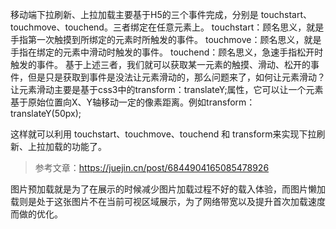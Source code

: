 <!--
 * @Author: nongqi
-->
移动端下拉刷新、上拉加载主要基于H5的三个事件完成，分别是 touchstart、touchmove、touchend。三者绑定在任意元素上。
touchstart：顾名思义，就是手指第一次触摸到所绑定的元素时所触发的事件。
touchmove：顾名思义，就是手指在绑定的元素中滑动时触发的事件。
touchend：顾名思义，急速手指松开时触发的事件。
基于上述三者，我们就可以获取某一元素的触摸、滑动、松开的事件，但是只是获取到事件是没法让元素滑动的，那么问题来了，如何让元素滑动？
让元素滑动主要是基于css3中的transform：translateY;属性，它可以让一个元素基于原始位置向X、Y轴移动一定的像素距离。例如transform：translateY(50px);

这样就可以利用 touchstart、touchmove、touchend 和 transform来实现下拉刷新、上拉加载的功能了。
> 参考文章：https://juejin.cn/post/6844904165085478926



图片预加载就是为了在展示的时候减少图片加载过程不好的载入体验，而图片懒加载则是处于这张图片不在当前可视区域展示，为了网络带宽以及提升首次加载速度而做的优化。